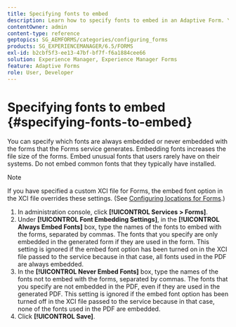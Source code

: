 ```yaml
---
title: Specifying fonts to embed
description: Learn how to specify fonts to embed in an Adaptive Form. You can specify which fonts are embedded or never embedded with forms that Forms service generates.
contentOwner: admin
content-type: reference
geptopics: SG_AEMFORMS/categories/configuring_forms
products: SG_EXPERIENCEMANAGER/6.5/FORMS
exl-id: b2cbf5f3-ee13-47bf-bf7f-f6a1884cee66
solution: Experience Manager, Experience Manager Forms
feature: Adaptive Forms
role: User, Developer
---
```

# Specifying fonts to embed {#specifying-fonts-to-embed}

You can specify which fonts are always embedded or never embedded with the forms that the Forms service generates. Embedding fonts increases the file size of the forms. Embed unusual fonts that users rarely have on their systems. Do not embed common fonts that they typically have installed.

>[!NOTE]
>
>If you have specified a custom XCI file for Forms, the embed font option in the XCI file overrides these settings. (See [Configuring locations for Forms](/help/forms/using/admin-help/configuring-locations-forms.md#configuring-locations-for-forms).)

1. In administration console, click **[!UICONTROL Services > Forms]**.
1. Under **[!UICONTROL Font Embedding Settings]**, in the **[!UICONTROL Always Embed Fonts]** box, type the names of the fonts to embed with the forms, separated by commas. The fonts that you specify are only embedded in the generated form if they are used in the form. This setting is ignored if the embed font option has been turned on in the XCI file passed to the service because in that case, all fonts used in the PDF are always embedded.
1. In the **[!UICONTROL Never Embed Fonts]** box, type the names of the fonts not to embed with the forms, separated by commas. The fonts that you specify are not embedded in the PDF, even if they are used in the generated PDF. This setting is ignored if the embed font option has been turned off in the XCI file passed to the service because in that case, none of the fonts used in the PDF are embedded.
1. Click **[!UICONTROL Save]**.
